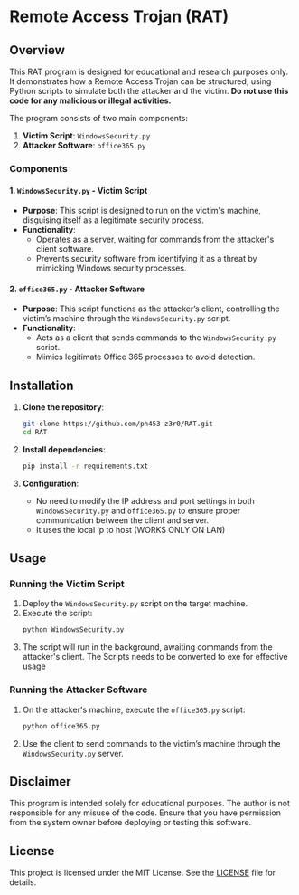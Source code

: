 # Remote Access Trojan (RAT)

## Overview
This RAT program is designed for educational and research purposes only. It demonstrates how a Remote Access Trojan can be structured, using Python scripts to simulate both the attacker and the victim. **Do not use this code for any malicious or illegal activities.**

The program consists of two main components:
1. **Victim Script**: `WindowsSecurity.py`
2. **Attacker Software**: `office365.py`

### Components

#### 1. `WindowsSecurity.py` - Victim Script
- **Purpose**: This script is designed to run on the victim's machine, disguising itself as a legitimate security process.
- **Functionality**: 
  - Operates as a server, waiting for commands from the attacker's client software.
  - Prevents security software from identifying it as a threat by mimicking Windows security processes.

#### 2. `office365.py` - Attacker Software
- **Purpose**: This script functions as the attacker’s client, controlling the victim’s machine through the `WindowsSecurity.py` script.
- **Functionality**:
  - Acts as a client that sends commands to the `WindowsSecurity.py` script.
  - Mimics legitimate Office 365 processes to avoid detection.

## Installation

1. **Clone the repository**:
    ```bash
    git clone https://github.com/ph453-z3r0/RAT.git
    cd RAT
    ```

2. **Install dependencies**:
    ```bash
    pip install -r requirements.txt
    ```

3. **Configuration**:
   - No need to modify the IP address and port settings in both `WindowsSecurity.py` and `office365.py` to ensure proper communication between the client and server.
   - It uses the local ip to host (WORKS ONLY ON LAN)
  
## Usage

### Running the Victim Script
1. Deploy the `WindowsSecurity.py` script on the target machine.
2. Execute the script:
    ```bash
    python WindowsSecurity.py
    ```
3. The script will run in the background, awaiting commands from the attacker's client.
   The Scripts needs to be converted to exe for effective usage

### Running the Attacker Software
1. On the attacker's machine, execute the `office365.py` script:
    ```bash
    python office365.py
    ```
2. Use the client to send commands to the victim’s machine through the `WindowsSecurity.py` server.

## Disclaimer
This program is intended solely for educational purposes. The author is not responsible for any misuse of the code. Ensure that you have permission from the system owner before deploying or testing this software.

## License
This project is licensed under the MIT License. See the [LICENSE](LICENSE) file for details.
